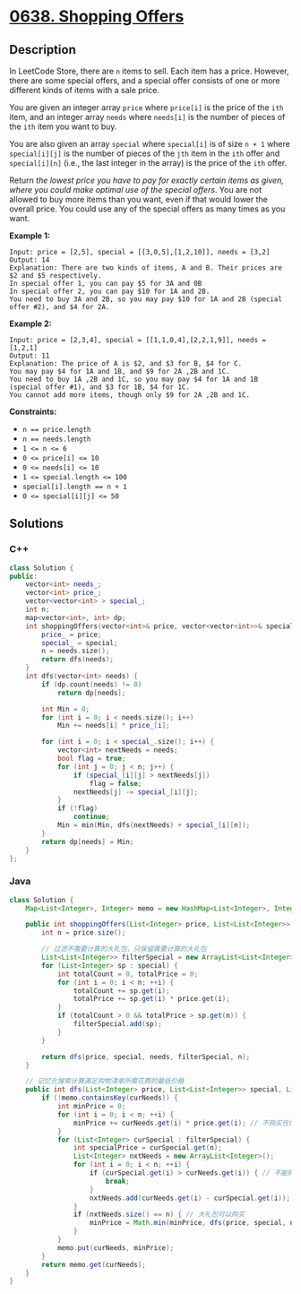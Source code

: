 # [0638. Shopping Offers](https://leetcode-cn.com/problems/shopping-offers/)



## Description


In LeetCode Store, there are `n` items to sell. Each item has a price. However, there are some special offers, and a special offer consists of one or more different kinds of items with a sale price.

You are given an integer array `price` where `price[i]` is the price of the `ith` item, and an integer array `needs` where `needs[i]` is the number of pieces of the `ith` item you want to buy.

You are also given an array `special` where `special[i]` is of size `n + 1` where `special[i][j]` is the number of pieces of the `jth` item in the `ith` offer and `special[i][n]` (i.e., the last integer in the array) is the price of the `ith` offer.

Return *the lowest price you have to pay for exactly certain items as given, where you could make optimal use of the special offers*. You are not allowed to buy more items than you want, even if that would lower the overall price. You could use any of the special offers as many times as you want.

 

**Example 1:**

```
Input: price = [2,5], special = [[3,0,5],[1,2,10]], needs = [3,2]
Output: 14
Explanation: There are two kinds of items, A and B. Their prices are $2 and $5 respectively. 
In special offer 1, you can pay $5 for 3A and 0B
In special offer 2, you can pay $10 for 1A and 2B. 
You need to buy 3A and 2B, so you may pay $10 for 1A and 2B (special offer #2), and $4 for 2A.
```

**Example 2:**

```
Input: price = [2,3,4], special = [[1,1,0,4],[2,2,1,9]], needs = [1,2,1]
Output: 11
Explanation: The price of A is $2, and $3 for B, $4 for C. 
You may pay $4 for 1A and 1B, and $9 for 2A ,2B and 1C. 
You need to buy 1A ,2B and 1C, so you may pay $4 for 1A and 1B (special offer #1), and $3 for 1B, $4 for 1C. 
You cannot add more items, though only $9 for 2A ,2B and 1C.
```

 

**Constraints:**

- `n == price.length`
- `n == needs.length`
- `1 <= n <= 6`
- `0 <= price[i] <= 10`
- `0 <= needs[i] <= 10`
- `1 <= special.length <= 100`
- `special[i].length == n + 1`
- `0 <= special[i][j] <= 50`



## Solutions

### C++

```cpp
class Solution {
public:
    vector<int> needs_;
    vector<int> price_;
    vector<vector<int> > special_;
    int n;
    map<vector<int>, int> dp;
    int shoppingOffers(vector<int>& price, vector<vector<int>>& special, vector<int>& needs) {
        price_ = price;
        special_ = special;
        n = needs.size();
        return dfs(needs);
    }
    int dfs(vector<int> needs) {
        if (dp.count(needs) != 0)
            return dp[needs];

        int Min = 0;
        for (int i = 0; i < needs.size(); i++)
            Min += needs[i] * price_[i];

        for (int i = 0; i < special_.size(); i++) {
            vector<int> nextNeeds = needs;
            bool flag = true;
            for (int j = 0; j < n; j++) {
                if (special_[i][j] > nextNeeds[j])
                    flag = false;
                nextNeeds[j] -= special_[i][j];
            }
            if (!flag)
                continue;
            Min = min(Min, dfs(nextNeeds) + special_[i][n]);
        }
        return dp[needs] = Min;
    }
};
```



### Java

```java
class Solution {
    Map<List<Integer>, Integer> memo = new HashMap<List<Integer>, Integer>();

    public int shoppingOffers(List<Integer> price, List<List<Integer>> special, List<Integer> needs) {
        int n = price.size();

        // 过滤不需要计算的大礼包，只保留需要计算的大礼包
        List<List<Integer>> filterSpecial = new ArrayList<List<Integer>>();
        for (List<Integer> sp : special) {
            int totalCount = 0, totalPrice = 0;
            for (int i = 0; i < n; ++i) {
                totalCount += sp.get(i);
                totalPrice += sp.get(i) * price.get(i);
            }
            if (totalCount > 0 && totalPrice > sp.get(n)) {
                filterSpecial.add(sp);
            }
        }

        return dfs(price, special, needs, filterSpecial, n);
    }

    // 记忆化搜索计算满足购物清单所需花费的最低价格
    public int dfs(List<Integer> price, List<List<Integer>> special, List<Integer> curNeeds, List<List<Integer>> filterSpecial, int n) {
        if (!memo.containsKey(curNeeds)) {
            int minPrice = 0;
            for (int i = 0; i < n; ++i) {
                minPrice += curNeeds.get(i) * price.get(i); // 不购买任何大礼包，原价购买购物清单中的所有物品
            }
            for (List<Integer> curSpecial : filterSpecial) {
                int specialPrice = curSpecial.get(n);
                List<Integer> nxtNeeds = new ArrayList<Integer>();
                for (int i = 0; i < n; ++i) {
                    if (curSpecial.get(i) > curNeeds.get(i)) { // 不能购买超出购物清单指定数量的物品
                        break;
                    }
                    nxtNeeds.add(curNeeds.get(i) - curSpecial.get(i));
                }
                if (nxtNeeds.size() == n) { // 大礼包可以购买
                    minPrice = Math.min(minPrice, dfs(price, special, nxtNeeds, filterSpecial, n) + specialPrice);
                }
            }
            memo.put(curNeeds, minPrice);
        }
        return memo.get(curNeeds);
    }
}
```

